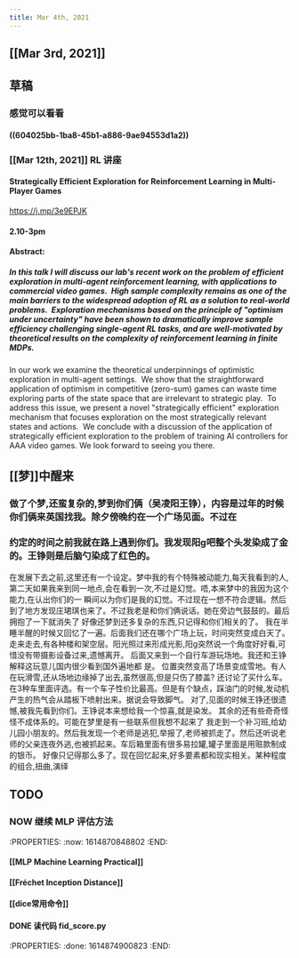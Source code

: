 ```yaml
---
title: Mar 4th, 2021
---
```


## [[Mar 3rd, 2021]]
## 草稿
### 感觉可以看看
#### ((604025bb-1ba8-45b1-a886-9ae94553d1a2))
### [[Mar 12th, 2021]] RL 讲座
#### Strategically Efficient Exploration for Reinforcement Learning in Multi-Player Games
https://j.mp/3e9EPJK
#### 2.10-3pm
#### Abstract:
##### In this talk I will discuss our lab's recent work on the problem of efficient exploration in multi-agent reinforcement learning, with applications to commercial video games.  High sample complexity remains as one of the main barriers to the widespread adoption of RL as a solution to real-world problems.  Exploration mechanisms based on the principle of "optimism under uncertainty" have been shown to dramatically improve sample efficiency challenging single-agent RL tasks, and are well-motivated by theoretical results on the complexity of reinforcement learning in finite MDPs.
In our work we examine the theoretical underpinnings of optimistic exploration in multi-agent settings.  We show that the straightforward application of optimism in competitive (zero-sum) games can waste time exploring parts of the state space that are irrelevant to strategic play.  To address this issue, we present a novel "strategically efficient" exploration mechanism that focuses exploration on the most strategically relevant states and actions.  We conclude with a discussion of the application of strategically efficient exploration to the problem of training AI controllers for AAA video games.
We look forward to seeing you there.
## [[梦]]中醒来
### 做了个梦,还蛮复杂的,梦到你们俩（吴凌阳王铮），内容是过年的时候你们俩来英国找我。除夕傍晚约在一个广场见面。不过在
### 约定的时间之前我就在路上遇到你们。我发现阳g吧整个头发染成了金的。王铮则是后脑勺染成了红色的。
在发展下去之前,这里还有一个设定。梦中我的有个特殊被动能力,每天我看到的人,第二天如果我来到同一地点,会在看到一次,不过是幻觉。唔,本来梦中的我因为这个能力,在认出你们的一
瞬间以为你们是我的幻觉。不过现在一想不符合逻辑。然后到了地方发现庄珺琪也来了。不过我老是和你们俩说话。她在旁边气鼓鼓的。最后拥抱了一下就消失了
好像还梦到还多复杂的东西,只记得和你们相关的了。
我在半睡半醒的时候又回忆了一遍。后面我们还在哪个广场上玩，时间突然变成白天了。走来走去,有各种楼和架空层。阳光照过来形成光影,阳g突然说一个角度好好看,可惜没有带摄影设备过来,遗憾离开。
后面又来到一个自行车游玩场地。我还和王铮解释这玩意儿国内很少看到国外遍地都
是。
位置突然变高了场景变成雪地。有人在玩滑雪,还从场地边缘掉了出去,虽然很高,但是只伤了膝盖?
还讨论了买什么车。在3种车里面评选。有一个车子性价比最高。但是有个缺点，踩油门的时候,发动机产生的热气会从踏板下喷射出来。据说会导致脚气。
对了,见面的时候王铮还很遗憾,被我先看到你们。王铮说本来想给我一个惊喜,就是染发。
其余的还有些奇奇怪怪不成体系的。可能在梦里是有一些联系但我想不起来了
我走到一个补习班,给幼儿园小朋友的。然后我发现一个老师是逃犯,举报了,老师被抓走了。然后还听说老师的父亲连夜外逃,也被抓起来。车后箱里面有很多易拉罐,罐子里面是用赃款制成的银币。
好像只记得那么多了。现在回忆起来,好多要素都和现实相关。某种程度的组合,扭曲,演绎
## TODO
### NOW 继续 MLP 评估方法
:PROPERTIES:
:now: 1614870848802
:END:
#### [[MLP Machine Learning Practical]]
#### [[Fréchet Inception Distance]]
#### [[dice常用命令]]
#### DONE 读代码 fid_score.py
:PROPERTIES:
:done: 1614874900823
:END:
####
